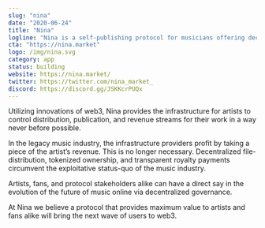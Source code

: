 ```yaml
---
slug: "nina"
date: "2020-06-24"
title: "Nina"
logline: "Nina is a self-publishing protocol for musicians offering decentralized distribution (via Arweave), automated royalty splits, redeemables, and a secondary market."
cta: "https://nina.market"
logo: /img/nina.svg
category: app
status: building
website: https://nina.market/
twitter: https://twitter.com/nina_market_
discord: https://discord.gg/JSKKcrPUQx
---
```


Utilizing innovations of web3, Nina provides the infrastructure for
artists to control distribution, publication, and revenue streams for
their work in a way never before possible.

In the legacy music industry, the infrastructure providers profit by
taking a piece of the artist’s revenue. This is no longer necessary.
Decentralized file-distribution, tokenized ownership, and transparent
royalty payments circumvent the exploitative status-quo of the music
industry.

Artists, fans, and protocol stakeholders alike can have a direct say in
the evolution of the future of music online via decentralized
governance.

At Nina we believe a protocol that provides maximum value to artists
and fans alike will bring the next wave of users to web3.
